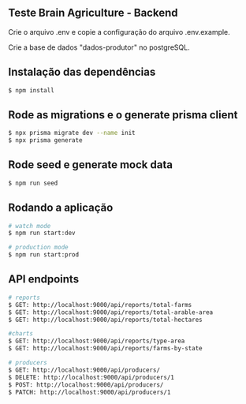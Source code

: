 ## Teste Brain Agriculture - Backend

Crie o arquivo .env e copie a configuração do arquivo .env.example.

Crie a base de dados "dados-produtor" no postgreSQL.

## Instalação das dependências

```bash
$ npm install
```

## Rode as migrations e o generate prisma client

```bash
$ npx prisma migrate dev --name init
$ npx prisma generate
```
## Rode seed e generate mock data

```bash
$ npm run seed
```

## Rodando a aplicação

```bash
# watch mode
$ npm run start:dev

# production mode
$ npm run start:prod
```
## API endpoints

```bash
# reports
$ GET: http://localhost:9000/api/reports/total-farms
$ GET: http://localhost:9000/api/reports/total-arable-area
$ GET: http://localhost:9000/api/reports/total-hectares

#charts
$ GET: http://localhost:9000/api/reports/type-area
$ GET: http://localhost:9000/api/reports/farms-by-state

# producers
$ GET: http://localhost:9000/api/producers/
$ DELETE: http://localhost:9000/api/producers/1
$ POST: http://localhost:9000/api/producers/
$ PATCH: http://localhost:9000/api/producers/1
